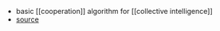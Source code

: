 - basic [[cooperation]] algorithm for [[collective intelligence]]
- [source](https://github.com/opentensor/developer-docs/blob/bd6833e34fdf3a0a2120be8ab12959f5142728df/docs/yuma-consensus.md)